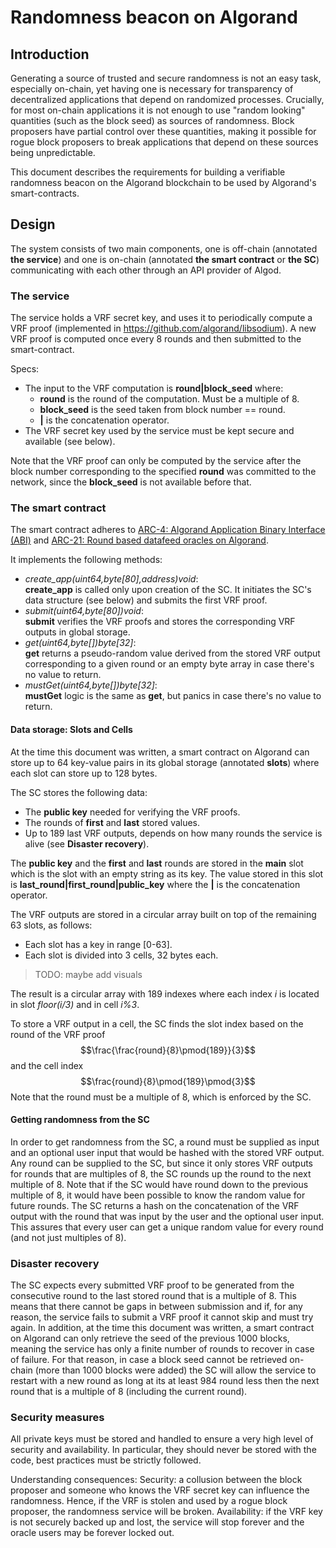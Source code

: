# Randomness beacon on Algorand

## Introduction
Generating a source of trusted and secure randomness is not an easy task, especially on-chain, yet having one is necessary for transparency of decentralized applications that depend on randomized processes. Crucially, for most on-chain applications it is not enough to use "random looking" quantities (such as the block seed) as sources of randomness. Block proposers have partial control over these quantities, making it possible for rogue block proposers to break applications that depend on these sources being unpredictable.

This document describes the requirements for building a verifiable randomness beacon on the Algorand blockchain to be used by Algorand's smart-contracts.

## Design
The system consists of two main components, one is off-chain (annotated **the service**) and one is on-chain (annotated **the smart contract** or **the SC**) communicating with each other through an API provider of Algod.

### The service
The service holds a VRF secret key, and uses it to periodically compute a VRF proof (implemented in https://github.com/algorand/libsodium). A new VRF proof is computed once every 8 rounds and then submitted to the smart-contract.

Specs:  
- The input to the VRF computation is **round|block_seed** where:
  - **round** is the round of the computation. Must be a multiple of 8.
  - **block_seed** is the seed taken from block number == round.
  - **|** is the concatenation operator.
- The VRF secret key used by the service must be kept secure and available (see below).

Note that the VRF proof can only be computed by the service after the block number corresponding to the specified **round** was committed to the network, since the **block_seed** is not available before that.

### The smart contract
The smart contract adheres to [ARC-4: Algorand Application Binary Interface (ABI)](https://arc.algorand.foundation/ARCs/arc-0004) and [ARC-21: Round based datafeed oracles on Algorand](https://github.com/algorandfoundation/ARCs/pull/76).

It implements the following methods:  
- *create_app(uint64,byte[80],address)void*:  
**create_app** is called only upon creation of the SC. It initiates the SC's data structure (see below) and submits the first VRF proof.
- *submit(uint64,byte[80])void*:  
**submit** verifies the VRF proofs and stores the corresponding VRF outputs in global storage.
- *get(uint64,byte[])byte[32]*:  
**get** returns a pseudo-random value derived from the stored VRF output corresponding to a given round or an empty byte array in case there's no value to return.
- *mustGet(uint64,byte[])byte[32]*:  
**mustGet** logic is the same as **get**, but panics in case there's no value to return.

#### Data storage: Slots and Cells
At the time this document was written, a smart contract on Algorand can store up to 64 key-value pairs in its global storage (annotated **slots**) where each slot can store up to 128 bytes.

The SC stores the following data:  
- The **public key** needed for verifying the VRF proofs.
- The rounds of **first** and **last** stored values.
- Up to 189 last VRF outputs, depends on how many rounds the service is alive (see **Disaster recovery**).

The **public key** and the **first** and **last** rounds are stored in the **main** slot which is the slot with an empty string as its key. The value stored in this slot is **last_round|first_round|public_key** where the **|** is the concatenation operator.

The VRF outputs are stored in a circular array built on top of the remaining 63 slots, as follows:  
- Each slot has a key in range [0-63].
- Each slot is divided into 3 cells, 32 bytes each.

>TODO: maybe add visuals

The result is a circular array with 189 indexes where each index *i* is located in slot *floor(i/3)* and in cell *i%3*.

To store a VRF output in a cell, the SC finds the slot index based on the round of the VRF proof $$\frac{\frac{round}{8}\pmod{189}}{3}$$ and the cell index $$\frac{round}{8}\pmod{189}\pmod{3}$$ Note that the round must be a multiple of 8, which is enforced by the SC.

#### Getting randomness from the SC
In order to get randomness from the SC, a round must be supplied as input and an optional user input that would be hashed with the stored VRF output. Any round can be supplied to the SC, but since it only stores VRF outputs for rounds that are multiples of 8, the SC rounds up the round to the next multiple of 8. Note that if the SC would have round down to the previous multiple of 8, it would have been possible to know the random value for future rounds. The SC returns a hash on the concatenation of the VRF output with the round that was input by the user and the optional user input. This assures that every user can get a unique random value for every round (and not just multiples of 8).

### Disaster recovery
The SC expects every submitted VRF proof to be generated from the consecutive round to the last stored round that is a multiple of 8. This means that there cannot be gaps in between submission and if, for any reason, the service fails to submit a VRF proof it cannot skip and must try again. In addition, at the time this document was written, a smart contract on Algorand can only retrieve the seed of the previous 1000 blocks, meaning the service has only a finite number of rounds to recover in case of failure. For that reason, in case a block seed cannot be retrieved on-chain (more than 1000 blocks were added) the SC will allow the service to restart with a new round as long at its at least 984 round less then the next round that is a multiple of 8 (including the current round).

### Security measures
All private keys must be stored and handled to ensure a very high level of security and availability. In particular, they should never be stored with the code, best practices must be strictly followed.

Understanding consequences:
Security: a collusion between the block proposer and someone who knows the VRF secret key can influence the randomness. Hence, if the VRF is stolen and used by a rogue block proposer, the randomness service will be broken.
Availability: if the VRF key is not securely backed up and lost, the service will stop forever and the oracle users may be forever locked out.



